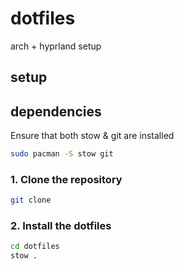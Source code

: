 # dotfiles
arch + hyprland setup

## setup

## dependencies

Ensure that both stow & git are installed

```bash
sudo pacman -S stow git
```

### 1. Clone the repository
```bash
git clone 
```

### 2. Install the dotfiles
```bash
cd dotfiles
stow .
```



